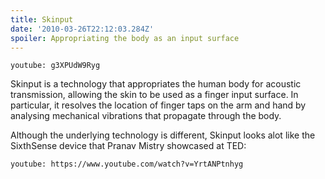 ```yaml
---
title: Skinput
date: '2010-03-26T22:12:03.284Z'
spoiler: Appropriating the body as an input surface
---
```


`youtube: g3XPUdW9Ryg`

Skinput is a technology that appropriates the human body for acoustic transmission, allowing the skin to be used as a finger input surface. In particular, it resolves the location of finger taps on the arm and hand by analysing mechanical vibrations that propagate through the body.

Although the underlying technology is different, Skinput looks alot like the SixthSense device that Pranav Mistry showcased at TED:

`youtube: https://www.youtube.com/watch?v=YrtANPtnhyg`
